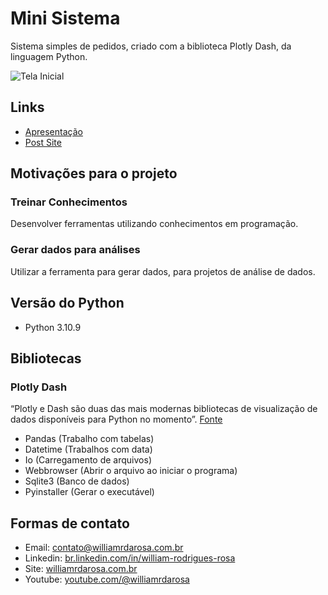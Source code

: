 # Mini Sistema
 Sistema simples de pedidos, criado com a biblioteca Plotly Dash, da linguagem Python.
 
![Tela Inicial](https://williamrdarosa.com.br/wp-content/uploads/2023/01/Tela-Inicial-Mini-Sistema.png)
 
## Links

- [Apresentação](https://docs.google.com/presentation/d/e/2PACX-1vQFLJe7m__ef04YpBhGx50gcjvDU0-yUpIf0s9DLs9ZSIgllZE3yXh99UqDH1MAuCZH-IQWXcbLAfhJ/pub?start=false&loop=false&delayms=3000)
- [Post Site](https://williamrdarosa.com.br/plotly-dash-mini-sistema/)

## Motivações para o projeto

### Treinar Conhecimentos
 Desenvolver ferramentas utilizando conhecimentos em programação.

### Gerar dados para análises 
 Utilizar a ferramenta para gerar dados, para projetos de análise de dados.
 
## Versão do Python

- Python 3.10.9

## Bibliotecas

### Plotly Dash
 “Plotly e Dash são duas das mais modernas bibliotecas de visualização de dados disponíveis para Python no momento”.
 [Fonte](https://asimov.academy/10-projetos-de-dashboards-em-python-para-voce-implementar/)

- Pandas (Trabalho com tabelas)
- Datetime (Trabalhos com data)
- Io (Carregamento de arquivos)
- Webbrowser (Abrir o arquivo ao iniciar o programa)
- Sqlite3 (Banco de dados)
- Pyinstaller (Gerar o executável)

## Formas de contato

- Email: contato@williamrdarosa.com.br
- Linkedin: [br.linkedin.com/in/william-rodrigues-rosa](https://br.linkedin.com/in/william-rodrigues-rosa)
- Site: [williamrdarosa.com.br](https://williamrdarosa.com.br/)
- Youtube: [youtube.com/@williamrdarosa](https://www.youtube.com/@williamrdarosa)
